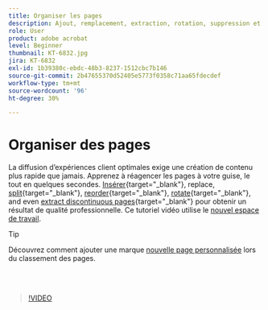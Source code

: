 ```yaml
---
title: Organiser les pages
description: Ajout, remplacement, extraction, rotation, suppression et réorganisation de pages dans votre PDF
role: User
product: adobe acrobat
level: Beginner
thumbnail: KT-6832.jpg
jira: KT-6832
exl-id: 1b39380c-ebdc-48b3-8237-1512cbc7b146
source-git-commit: 2b47655370d52405e5773f0358c71aa65fdecdef
workflow-type: tm+mt
source-wordcount: '96'
ht-degree: 30%

---
```


# Organiser des pages

La diffusion d’expériences client optimales exige une création de contenu plus rapide que jamais. Apprenez à réagencer les pages à votre guise, le tout en quelques secondes. [Insérer](https://www.adobe.com/fr/acrobat/online/add-pages-to-pdf.html){target="_blank"}, replace, [split](https://www.adobe.com/fr/acrobat/online/split-pdf.html){target="_blank"}, [reorder](https://www.adobe.com/fr/acrobat/online/rearrange-pdf.html){target="_blank"}, [rotate](https://www.adobe.com/fr/acrobat/online/rotate-pdf.html){target="_blank"}, and even [extract discontinuous pages](https://www.adobe.com/fr/acrobat/online/extract-pdf-pages.html){target="_blank"} pour obtenir un résultat de qualité professionnelle. Ce tutoriel vidéo utilise le [nouvel espace de travail](new-workspace.md).

>[!TIP]
>
>Découvrez comment ajouter une marque [nouvelle page personnalisée](add-custom-page.md) lors du classement des pages.

<br> 

>[!VIDEO](https://video.tv.adobe.com/v/3409022?quality=12&learn=on&hidetitle=true)